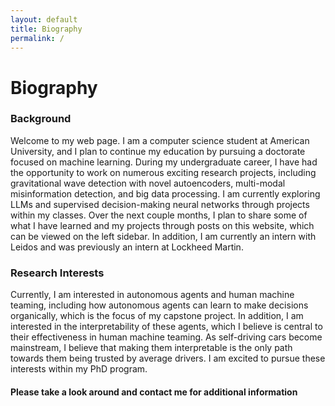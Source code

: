 ```yaml
---
layout: default
title: Biography
permalink: /
---
```


# Biography

### Background
Welcome to my web page.  I am a computer science student at American University, and I plan to continue my education by pursuing a doctorate focused on machine learning.  During my undergraduate career, I have had the opportunity to work on numerous exciting research projects, including gravitational wave detection with novel autoencoders, multi-modal misinformation detection, and big data processing.  I am currently exploring LLMs and supervised decision-making neural networks through projects within my classes.  Over the next couple months, I plan to share some of what I have learned and my projects through posts on this website, which can be viewed on the left sidebar.  In addition, I am currently an intern with Leidos and was previously an intern at Lockheed Martin.

### Research Interests
Currently, I am interested in autonomous agents and human machine teaming, including how autonomous agents can learn to make decisions organically, which is the focus of my capstone project.  In addition, I am interested in the interpretability of these agents, which I believe is central to their effectiveness in human machine teaming.  As self-driving cars become mainstream, I believe that making them interpretable is the only path towards them being trusted by average drivers.  I am excited to pursue these interests within my PhD program.

#### Please take a look around and contact me for additional information